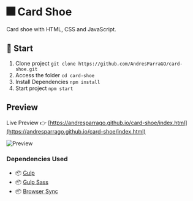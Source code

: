 # 🎆 Card Shoe
Card shoe with HTML, CSS and JavaScript.

## 🚀 Start

1. Clone project `git clone https://github.com/AndresParraGO/card-shoe.git`
2. Access the folder `cd card-shoe`
3. Install Dependencies `npm install`
4. Start project `npm start`


## Preview

Live Preview 👉 [https://andresparrago.github.io/card-shoe/index.html](https://andresparrago.github.io/card-shoe/index.html)

![Preview](https://repository-images.githubusercontent.com/270124453/c0772b80-a8af-11ea-83a7-d9464f6710ad)


### Dependencies Used

- 📦 [Gulp](https://www.npmjs.com/package/gulp)
- 📦 [Gulp Sass](https://www.npmjs.com/package/gulp-sass)
- 📦 [Browser Sync](https://www.npmjs.com/package/browser-sync)
